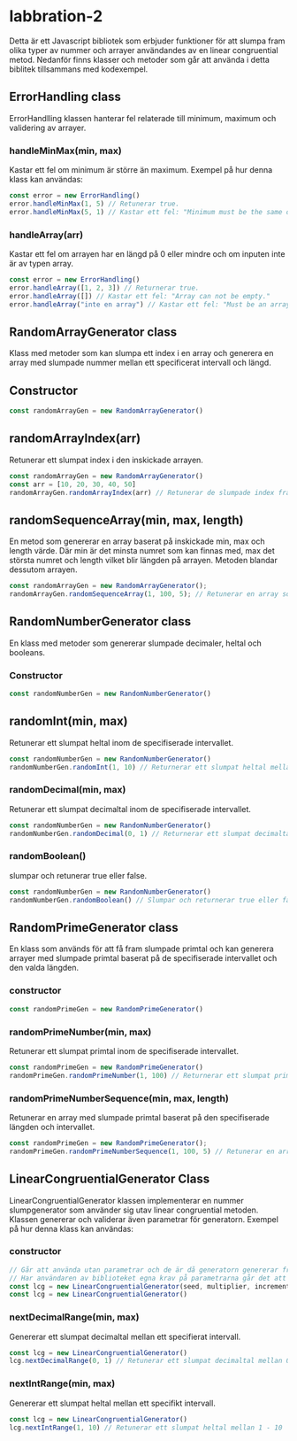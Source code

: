 # labbration-2
Detta är ett Javascript bibliotek som erbjuder funktioner för att slumpa fram olika typer av nummer och arrayer användandes av en linear congruential metod. Nedanför finns klasser och metoder som går att använda i detta biblitek tillsammans med kodexempel.

## ErrorHandling class

ErrorHandlling klassen hanterar fel relaterade till minimum, maximum och validering av arrayer.

### handleMinMax(min, max)
Kastar ett fel om minimum är större än maximum.
Exempel på hur denna klass kan användas:

```Javascript
const error = new ErrorHandling()
error.handleMinMax(1, 5) // Retunerar true.
error.handleMinMax(5, 1) // Kastar ett fel: "Minimum must be the same or smaller than maximum."
```

### handleArray(arr)
Kastar ett fel om arrayen har en längd på 0 eller mindre och om inputen inte är av typen array.

```Javascript
const error = new ErrorHandling()
error.handleArray([1, 2, 3]) // Returnerar true.
error.handleArray([]) // Kastar ett fel: "Array can not be empty."
error.handleArray("inte en array") // Kastar ett fel: "Must be an array."
```


## RandomArrayGenerator class
Klass med metoder som kan slumpa ett index i en array och generera en array med slumpade nummer mellan ett specificerat intervall och längd.

## Constructor
```Javascript
const randomArrayGen = new RandomArrayGenerator()
```

## randomArrayIndex(arr)
Retunerar ett slumpat index i den inskickade arrayen. 

```Javascript
const randomArrayGen = new RandomArrayGenerator()
const arr = [10, 20, 30, 40, 50]
randomArrayGen.randomArrayIndex(arr) // Retunerar de slumpade index från arrayen.
```

## randomSequenceArray(min, max, length)
En metod som genererar en array baserat på inskickade min, max och length värde. Där min är det minsta numret som kan finnas med, max det största numret och length vilket blir längden på arrayen. Metoden blandar dessutom arrayen.

```Javascript
const randomArrayGen = new RandomArrayGenerator();
randomArrayGen.randomSequenceArray(1, 100, 5); // Retunerar en array som innehåller 5 nummer mellan 1-100.
```

## RandomNumberGenerator class
En klass med metoder som genererar slumpade decimaler, heltal och booleans.

### Constructor 
```Javascript
const randomNumberGen = new RandomNumberGenerator()
```

## randomInt(min, max)
Retunerar ett slumpat heltal inom de specifiserade intervallet.
```Javascript
const randomNumberGen = new RandomNumberGenerator()
randomNumberGen.randomInt(1, 10) // Returnerar ett slumpat heltal mellan 1-10.
```

### randomDecimal(min, max)
Retunerar ett slumpat decimaltal inom de specifiserade intervallet.
```Javascript
const randomNumberGen = new RandomNumberGenerator()
randomNumberGen.randomDecimal(0, 1) // Returnerar ett slumpat decimaltal mellan 0-1.
```

### randomBoolean()
slumpar och retunerar true eller false.
```Javascript
const randomNumberGen = new RandomNumberGenerator()
randomNumberGen.randomBoolean() // Slumpar och returnerar true eller false.
```

## RandomPrimeGenerator class
En klass som används för att få fram slumpade primtal och kan generera arrayer med slumpade primtal baserat på de specifiserade intervallet och den valda längden.

### constructor
```Javascript
const randomPrimeGen = new RandomPrimeGenerator()
```

### randomPrimeNumber(min, max)
Retunerar ett slumpat primtal inom de specifiserade intervallet.

```Javascript
const randomPrimeGen = new RandomPrimeGenerator()
randomPrimeGen.randomPrimeNumber(1, 100) // Returnerar ett slumpat primtal mellan 1-100
```

### randomPrimeNumberSequence(min, max, length)
Retunerar en array med slumpade primtal baserat på den specifiserade längden och intervallet.

```Javascript
const randomPrimeGen = new RandomPrimeGenerator();
randomPrimeGen.randomPrimeNumberSequence(1, 100, 5) // Retunerar en array med 5 nummer och numrerna är mellan 1-100.
```

## LinearCongruentialGenerator Class
LinearCongruentialGenerator klassen implementerar en nummer slumpgenerator som använder sig utav linear congruential metoden. Klassen genererar och validerar även parametrar för generatorn.
Exempel på hur denna klass kan användas:  

### constructor

```Javascript
// Går att använda utan parametrar och de är då generatorn genererar fram nummer utifrån olika validerings krav i klassen.
// Har användaren av biblioteket egna krav på parametrarna går det att välja dessa.
const lcg = new LinearCongruentialGenerator(seed, multiplier, increment, modulus)
const lcg = new LinearCongruentialGenerator()
```

### nextDecimalRange(min, max)
Genererar ett slumpat decimaltal mellan ett specifierat intervall.

```Javascript
const lcg = new LinearCongruentialGenerator()
lcg.nextDecimalRange(0, 1) // Retunerar ett slumpat decimaltal mellan 0-1.
```

### nextIntRange(min, max)
Genererar ett slumpat heltal mellan ett specifikt intervall.

```Javascript
const lcg = new LinearCongruentialGenerator()
lcg.nextIntRange(1, 10) // Retunerar ett slumpat heltal mellan 1 - 10
```
